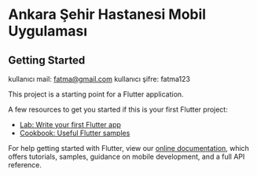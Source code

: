 # Ankara Şehir Hastanesi Mobil Uygulaması



## Getting Started

kullanıcı mail: fatma@gmail.com
kullanıcı şifre: fatma123


This project is a starting point for a Flutter application.

A few resources to get you started if this is your first Flutter project:

- [Lab: Write your first Flutter app](https://flutter.dev/docs/get-started/codelab)
- [Cookbook: Useful Flutter samples](https://flutter.dev/docs/cookbook)

For help getting started with Flutter, view our
[online documentation](https://flutter.dev/docs), which offers tutorials,
samples, guidance on mobile development, and a full API reference.
